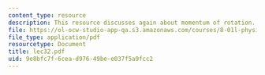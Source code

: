 ```yaml
---
content_type: resource
description: This resource discusses again about momentum of rotation.
file: https://ol-ocw-studio-app-qa.s3.amazonaws.com/courses/8-01l-physics-i-classical-mechanics-fall-2005/9e8bfc7f6cead97649bee037f5a9fcc2_lec32.pdf
file_type: application/pdf
resourcetype: Document
title: lec32.pdf
uid: 9e8bfc7f-6cea-d976-49be-e037f5a9fcc2
---
```

